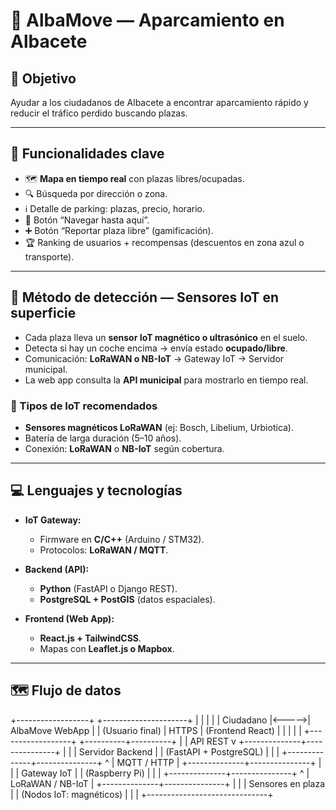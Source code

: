 # 🚗 AlbaMove — Aparcamiento en Albacete

## 🎯 Objetivo
Ayudar a los ciudadanos de Albacete a encontrar aparcamiento rápido y reducir el tráfico perdido buscando plazas.

---

## 📌 Funcionalidades clave
- 🗺️ **Mapa en tiempo real** con plazas libres/ocupadas.  
- 🔍 Búsqueda por dirección o zona.  
- ℹ️ Detalle de parking: plazas, precio, horario.  
- 🧭 Botón “Navegar hasta aquí”.  
- ➕ Botón “Reportar plaza libre” (gamificación).  
- 🏆 Ranking de usuarios + recompensas (descuentos en zona azul o transporte).  

---

## 🔎 Método de detección — Sensores IoT en superficie
- Cada plaza lleva un **sensor IoT magnético o ultrasónico** en el suelo.  
- Detecta si hay un coche encima → envía estado **ocupado/libre**.  
- Comunicación: **LoRaWAN o NB-IoT** → Gateway IoT → Servidor municipal.  
- La web app consulta la **API municipal** para mostrarlo en tiempo real.  

### 🔧 Tipos de IoT recomendados
- **Sensores magnéticos LoRaWAN** (ej: Bosch, Libelium, Urbiotica).  
- Batería de larga duración (5–10 años).  
- Conexión: **LoRaWAN** o **NB-IoT** según cobertura.  

---

## 💻 Lenguajes y tecnologías
- **IoT Gateway:**  
  - Firmware en **C/C++** (Arduino / STM32).  
  - Protocolos: **LoRaWAN / MQTT**.  

- **Backend (API):**  
  - **Python** (FastAPI o Django REST).  
  - **PostgreSQL + PostGIS** (datos espaciales).  

- **Frontend (Web App):**  
  - **React.js + TailwindCSS**.  
  - Mapas con **Leaflet.js o Mapbox**.  

---

## 🗺️ Flujo de datos
+------------------+       +---------------------+
|                  |       |                     |
|   Ciudadano      |<----->|   AlbaMove WebApp   |
|  (Usuario final) | HTTPS |  (Frontend React)   |
|                  |       |                     |
+------------------+       +----------+----------+
                                      |
                                      | API REST
                                      v
                       +--------------+---------------+
                       |                              |
                       |   Servidor Backend           |
                       |   (FastAPI + PostgreSQL)     |
                       |                              |
                       +--------------+---------------+
                                      ^
                                      | MQTT / HTTP
                                      |
                       +--------------+---------------+
                       |                              |
                       |   Gateway IoT                |
                       |   (Raspberry Pi)             |
                       |                              |
                       +--------------+---------------+
                                      ^
                                      | LoRaWAN / NB-IoT
                                      |
                       +--------------+---------------+
                       |                              |
                       |   Sensores en plaza          |
                       |   (Nodos IoT: magnéticos)    |
                       |                              |
                       +------------------------------+
